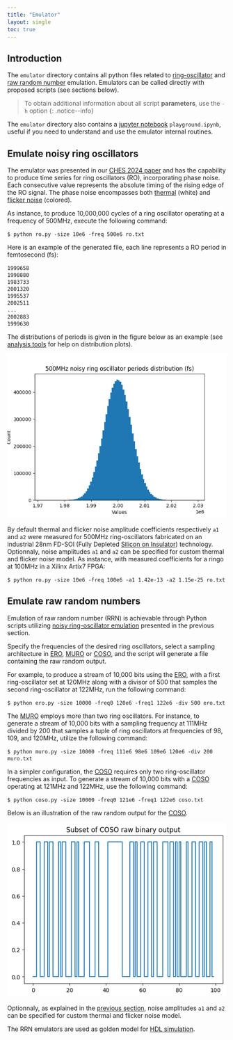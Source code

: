 ```yaml
---
title: "Emulator"
layout: single
toc: true
---
```


## Introduction

The `emulator` directory contains all python files related to [ring-oscillator](#emulate-noisy-ring-oscillators) and [raw random number](#emulate-raw-random-numbers) emulation. Emulators can be called directly with proposed scripts (see sections below).

> To obtain additional information about all script **parameters**, use the `-h` option
{: .notice--info}

The `emulator` directory also contains a [jupyter notebook](https://jupyter.org) `playground.ipynb`, useful if you need to understand and use the emulator internal routines.

## Emulate noisy ring oscillators

The emulator was presented in our [CHES 2024 paper](/publications) and has the capability to produce time series for ring oscillators (RO), incorporating phase noise. Each consecutive value represents the absolute timing of the rising edge of the RO signal. The phase noise encompasses both [thermal](https://en.wikipedia.org/wiki/White_noise) (white) and [flicker noise](https://en.wikipedia.org/wiki/Flicker_noise) (colored).

As instance, to produce 10,000,000 cycles of a ring oscillator operating at a frequency of 500MHz, execute the following command:

```
$ python ro.py -size 10e6 -freq 500e6 ro.txt
```

Here is an example of the generated file, each line represents a RO period in femtosecond (fs):

```
1999658
1998880
1983733
2001320
1995537
2002511
...
2002883
1999630
```

The distributions of periods is given in the figure below as an example (see [analysis tools](/docs/analysis) for help on distribution plots).

![500MHz noisy ring oscillator periods distribution (fs)](/assets/images/rodistribution.png)

By default thermal and flicker noise amplitude coefficients respectively `a1` and `a2` were measured for 500MHz ring-oscillators fabricated on an industrial 28nm FD-SOI (Fully Depleted [Silicon on Insulator](https://en.wikipedia.org/wiki/Silicon_on_insulator)) technology. Optionnaly, noise amplitudes `a1` and `a2` can be specified for custom thermal and flicker noise model. As instance, with measured coefficients for a ringo at 100MHz in a Xilinx Artix7 FPGA:

```
$ python ro.py -size 10e6 -freq 100e6 -a1 1.42e-13 -a2 1.15e-25 ro.txt
```

## Emulate raw random numbers

Emulation of raw random number (RRN) is achievable through Python scripts utilizing [noisy ring-oscillator emulation](#emulate-noisy-ring-oscillators) presented in the previous section.

Specify the frequencies of the desired ring oscillators, select a sampling architecture in [ERO](hardware#ero), [MURO](hardware#muro) or [COSO](hardware#coso), and the script will generate a file containing the raw random output.

For example, to produce a stream of 10,000 bits using the [ERO](hardware#ero), with a first ring-oscillator set at 120MHz along with a divisor of 500 that samples the second ring-oscillator at 122MHz, run the following command:

```
$ python ero.py -size 10000 -freq0 120e6 -freq1 122e6 -div 500 ero.txt
```

The [MURO](hardware#muro) employs more than two ring oscillators. For instance, to generate a stream of 10,000 bits with a sampling frequency at 111MHz divided by 200 that samples a tuple of ring oscillators at frequencies of 98, 109, and 120MHz, utilize the following command:

```
$ python muro.py -size 10000 -freq 111e6 98e6 109e6 120e6 -div 200 muro.txt
```

In a simpler configuration, the [COSO](hardware#coso) requires only two ring-oscillator frequencies as input. To generate a stream of 10,000 bits with a [COSO](hardware#coso) operating at 121MHz and 122MHz, use the following command:

```
$ python coso.py -size 10000 -freq0 121e6 -freq1 122e6 coso.txt
```

Below is an illustration of the raw random output for the [COSO](hardware#coso).

![An example of raw binary output for the COSO](/assets/images/cosorawbinary.png)

Optionnaly, as explained in the [previous section](#emulate-noisy-ring-oscillators), noise amplitudes `a1` and `a2` can be specified for custom thermal and flicker noise model.

The RRN emulators are used as golden model for [HDL simulation](hardware#simulate-hdl-sources).
